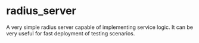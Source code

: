 # radius_server
A very simple radius server capable of implementing service logic. It can be very useful for fast deployment of testing scenarios.
